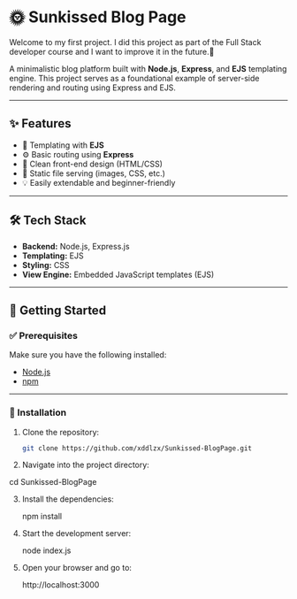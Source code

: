 # 🌞 Sunkissed Blog Page

Welcome to my first project. I did this project as part of the Full Stack developer course and I want to improve it in the future.🥹

A minimalistic blog platform built with **Node.js**, **Express**, and **EJS** templating engine. This project serves as a foundational example of server-side rendering and routing using Express and EJS.

---

## ✨ Features

- 🧠 Templating with **EJS**
- ⚙️ Basic routing using **Express**
- 🎨 Clean front-end design (HTML/CSS)
- 📁 Static file serving (images, CSS, etc.)
- 💡 Easily extendable and beginner-friendly

---

## 🛠️ Tech Stack

- **Backend:** Node.js, Express.js
- **Templating:** EJS
- **Styling:** CSS
- **View Engine:** Embedded JavaScript templates (EJS)

---

## 🚀 Getting Started

### ✅ Prerequisites

Make sure you have the following installed:

- [Node.js](https://nodejs.org/)
- [npm](https://www.npmjs.com/)

---

### 🔧 Installation

1. Clone the repository:

   ```bash
   git clone https://github.com/xddlzx/Sunkissed-BlogPage.git

2. Navigate into the project directory:
   
 cd Sunkissed-BlogPage

3. Install the dependencies:
   
   npm install
   
4. Start the development server:
   
   node index.js
   
5. Open your browser and go to:
   
   http://localhost:3000
